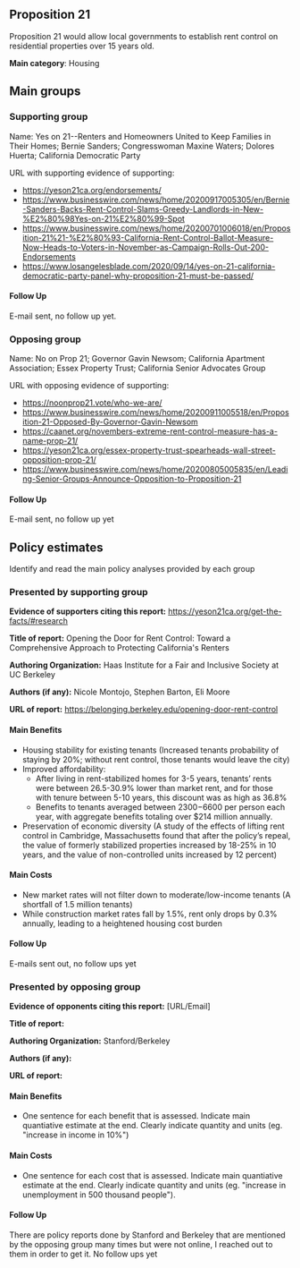 ## Proposition 21

Proposition 21 would allow local governments to establish rent control on residential properties over 15 years old.

**Main category**: Housing


## Main groups  

### Supporting group
Name: Yes on 21--Renters and Homeowners United to Keep Families in Their Homes; Bernie Sanders; Congresswoman Maxine Waters; Dolores Huerta; California Democratic Party

URL with supporting evidence of supporting:  
- https://yeson21ca.org/endorsements/
- https://www.businesswire.com/news/home/20200917005305/en/Bernie-Sanders-Backs-Rent-Control-Slams-Greedy-Landlords-in-New-%E2%80%98Yes-on-21%E2%80%99-Spot
- https://www.businesswire.com/news/home/20200701006018/en/Proposition-21%21-%E2%80%93-California-Rent-Control-Ballot-Measure-Now-Heads-to-Voters-in-November-as-Campaign-Rolls-Out-200-Endorsements
- https://www.losangelesblade.com/2020/09/14/yes-on-21-california-democratic-party-panel-why-proposition-21-must-be-passed/

#### Follow Up
E-mail sent, no follow up yet.


### Opposing group
Name: No on Prop 21; Governor Gavin Newsom; California Apartment Association; Essex Property Trust; California Senior Advocates Group

URL with opposing evidence of supporting:  
- https://noonprop21.vote/who-we-are/
- https://www.businesswire.com/news/home/20200911005518/en/Proposition-21-Opposed-By-Governor-Gavin-Newsom
- https://caanet.org/novembers-extreme-rent-control-measure-has-a-name-prop-21/
-  https://yeson21ca.org/essex-property-trust-spearheads-wall-street-opposition-prop-21/
- https://www.businesswire.com/news/home/20200805005835/en/Leading-Senior-Groups-Announce-Opposition-to-Proposition-21

#### Follow Up
E-mail sent, no follow up yet

## Policy estimates
Identify and read the main policy analyses provided by each group

### Presented by supporting group
**Evidence of supporters citing this report:** https://yeson21ca.org/get-the-facts/#research

**Title of report:** Opening the Door for Rent Control: Toward a Comprehensive Approach to Protecting California's Renters  

**Authoring Organization:** Haas Institute for a Fair and Inclusive Society at UC Berkeley

**Authors (if any):** Nicole Montojo, Stephen Barton, Eli Moore

**URL of report:** https://belonging.berkeley.edu/opening-door-rent-control

#### Main Benefits
- Housing stability for existing tenants (Increased tenants probability of staying by 20%; without rent control, those tenants would leave the city)
- Improved affordability:
    - After living in rent-stabilized homes for 3-5 years, tenants’ rents were between 26.5-30.9% lower than market rent, and for those with tenure between 5-10 years, this discount was as high as 36.8%
    - Benefits to tenants averaged between $2300-$6600 per person each year, with aggregate benefits totaling over $214 million annually.
- Preservation of economic diversity (A study of the effects of lifting rent control in Cambridge, Massachusetts found that after the policy’s repeal, the value of formerly stabilized properties increased by 18-25% in 10 years, and the value of non-controlled units increased by 12 percent)

#### Main Costs
- New market rates will not filter down to moderate/low-income tenants (A shortfall of 1.5 million tenants)
- While construction market rates fall by 1.5%, rent only drops by 0.3% annually, leading to a heightened housing cost burden

#### Follow Up
E-mails sent out, no follow ups yet


### Presented by opposing group
**Evidence of opponents citing this report:** [URL/Email]

**Title of report:**

**Authoring Organization:** Stanford/Berkeley

**Authors (if any):**

**URL of report:**

#### Main Benefits
- One sentence for each benefit that is assessed. Indicate main quantiative estimate at the end. Clearly indicate quantity and units  (eg. "increase in income in 10%")

#### Main Costs
- One sentence for each cost that is assessed. Indicate main quantiative estimate at the end. Clearly indicate quantity and units (eg. "increase in unemployment in 500 thousand people").

#### Follow Up
There are policy reports done by Stanford and Berkeley that are mentioned by the opposing group many times but were not online, I reached out to them in order to get it. No follow ups yet


<!-- Later
## Perceptions of credibility  
### Of own policy estimates
#### Supporters  
#### Opponents
### Of policy estimates from the other side
#### Supporters  
#### Opponents
-->
